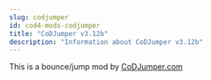 ```yaml
---
slug: codjumper
id: cod4-mods-codjumper
title: "CoDJumper v3.12b"
description: "Information about CoDJumper v3.12b"
---
```


This is a bounce/jump mod by [CoDJumper.com](https://www.codjumper.com/)
